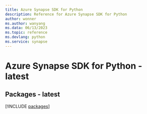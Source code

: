 ```yaml
---
title: Azure Synapse SDK for Python
description: Reference for Azure Synapse SDK for Python
author: wonner
ms.author: wanyang
ms.data: 06/13/2023
ms.topic: reference
ms.devlang: python
ms.service: synapse
---
```

# Azure Synapse SDK for Python - latest
## Packages - latest
[!INCLUDE [packages](synapse-index.md)]